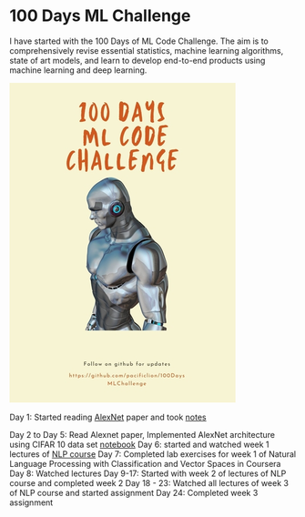 # 100 Days ML Challenge

I have started with the 100 Days of ML Code Challenge. The aim is to comprehensively revise essential statistics, machine learning algorithms, state of art models, and learn to develop end-to-end products using machine learning and deep learning.

![100 Day ML Challenge](https://github.com/pacificlion/100DaysMLChallenge/blob/main/challenge.jpg)

Day 1: Started reading [AlexNet](https://papers.nips.cc/paper/2012/hash/c399862d3b9d6b76c8436e924a68c45b-Abstract.html) paper and took [notes](https://github.com/pacificlion/100DaysMLChallenge/blob/main/Day1/alexnet_tensorflow.ipynb)

Day 2 to Day 5: Read Alexnet paper, Implemented AlexNet architecture using CIFAR 10 data set [notebook](https://github.com/pacificlion/100DaysMLChallenge/blob/main/Day4/alexnet_tensorflow.ipynb)
Day 6: started and watched week 1 lectures of [NLP course](https://www.coursera.org/learn/classification-vector-spaces-in-nlp/home/welcome) 
Day 7: Completed lab exercises for week 1 of Natural Language Processing with Classification and Vector Spaces in Coursera 
Day 8: Watched lectures
Day 9-17: Started with week 2 of lectures of NLP course and completed week 2
Day 18 - 23: Watched all lectures of week 3 of NLP course and started assignment
Day 24: Completed week 3 assignment
